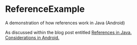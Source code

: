 # ReferenceExample
A demonstration of how references work in Java (Android)

As discussed within the blog post entitled [References in Java. Considerations in Android.](http://doublenegative.com/references-in-java-considerations-in-android/)
